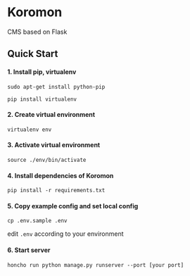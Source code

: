 Koromon
=====
CMS based on Flask

## Quick Start

#### 1. Install pip, virtualenv
`sudo apt-get install python-pip`

`pip install virtualenv`

#### 2. Create virtual environment
`virtualenv env`

#### 3. Activate virtual environment
`source ./env/bin/activate`

#### 4. Install dependencies of Koromon
`pip install -r requirements.txt`

#### 5. Copy example config and set local config
`cp .env.sample .env`

edit `.env` according to your environment

#### 6. Start server
`honcho run python manage.py runserver --port [your port]`

